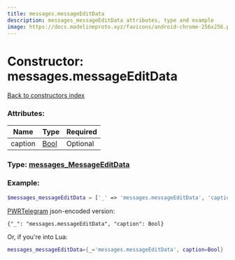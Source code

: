 ```yaml
---
title: messages.messageEditData
description: messages_messageEditData attributes, type and example
image: https://docs.madelineproto.xyz/favicons/android-chrome-256x256.png
---
```

# Constructor: messages.messageEditData  
[Back to constructors index](index.md)



### Attributes:

| Name     |    Type       | Required |
|----------|---------------|----------|
|caption|[Bool](../types/Bool.md) | Optional|



### Type: [messages\_MessageEditData](../types/messages_MessageEditData.md)


### Example:

```php
$messages_messageEditData = ['_' => 'messages.messageEditData', 'caption' => Bool];
```  

[PWRTelegram](https://pwrtelegram.xyz) json-encoded version:

```
{"_": "messages.messageEditData", "caption": Bool}
```


Or, if you're into Lua:

```lua
messages_messageEditData={_='messages.messageEditData', caption=Bool}

```



